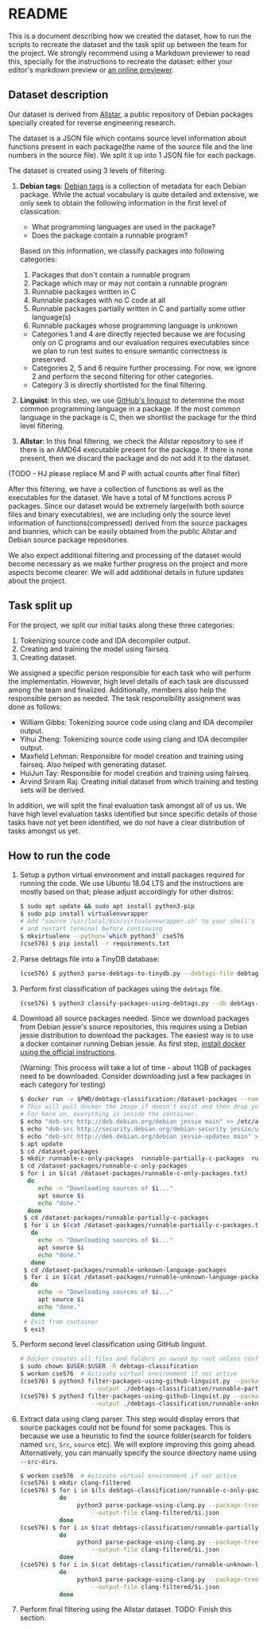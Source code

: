 # README

This is a document describing how we created the dataset, how to run the scripts to recreate the dataset and the task split up
between the team for the project. We strongly recommend using a Markdown previewer to read this, specially for the instructions to
recreate the dataset: either your editor's markdown preview or [an online previewer](https://dillinger.io/).

## Dataset description

Our dataset is derived from [Allstar](https://allstar.jhuapl.edu), a public repository of Debian packages specially created
for reverse engineering research.

The dataset is a JSON file which contains source level information about functions present in each package(the name of the source
file and the line numbers in the source file). We split it up into 1 JSON file for each package.

The dataset is created using 3 levels of filtering:

1. **Debian tags**: [Debian tags](https://wiki.debian.org/Debtags/FAQ) is a collection of metadata for each Debian package. While
   the actual vocabulary is quite detailed and extensive, we only seek to obtain the following information in the first level of
   classication:
   - What programming languages are used in the package?
   - Does the package contain a runnable program?

   Based on this information, we classify packages into following categories:

    1. Packages that don't contain a runnable program
    2. Package which may or may not contain a runnable program
    3. Runnable packages written in C
    4. Runnable packages with no C code at all
    5. Runnable packages partially written in C and partially some other language(s)
    6. Runnable packages whose programming language is unknown

    - Categories 1 and 4 are directly rejected because we are focusing only on C programs and our evaluation requires executables
      since we plan to run test suites to ensure semantic correctness is preserved.
    - Categories 2, 5 and 6 require further processing. For now, we ignore 2 and perform the second filtering for other
      categories.
    - Category 3 is directly shortlisted for the final filtering.

2. **Linguist**: In this step, we use [GitHub's linguist](https://github.com/github/linguist) to determine the most common
   programming language in a package. If the most common language in the package is C, then we shortlist the package for the third
   level filtering.
3. **Allstar**: In this final filtering, we check the Allstar repository to see if there is an AMD64 executable present for the
   package. If there is none present, then we discard the package and do not add it to the dataset.

(TODO - HJ please replace M and P with actual counts after final filter)

After this filtering, we have a collection of functions as well as the executables for the dataset. We have a total of M functions
across P packages. Since our dataset would be extremely large(with both source files and binary executables), we are including
only the source level information of functions(compressed) derived from the source packages and bianries, which can be easily
obtained from the public Allstar and Debian source package repositories.

We also expect additional filtering and processing of the dataset would become necessary as we make further progress on the
project and more aspects become clearer. We will add additional details in future updates about the project.

## Task split up

For the project, we split our initial tasks along these three categories:

1. Tokenizing source code and IDA decompiler output.
2. Creating and training the model using fairseq.
3. Creating dataset.

We assigned a specific person responsible for each task who will perform the implementatin. However, high level details of each
task are discussed among the team and finalized. Additionally, members also help the responsible person as needed. The task
responsibility assignment was done as follows:

- William Gibbs: Tokenizing source code using clang and IDA decompiler output.
- Yihui Zheng: Tokenizing source code using clang and IDA decompiler output.
- Maxfield Lehman: Responsible for model creation and training using fairseq. Also helped with generating dataset.
- HuiJun Tay: Responsible for model creation and training using fairseq.
- Arvind Sriram Raj: Creating initial dataset from which training and testing sets will be derived.

In addition, we will split the final evaluation task amongst all of us us. We have high level evaluation tasks identified but
since specific details of those tasks have not yet been identified, we do not have a clear distribution of tasks amongst us yet.

## How to run the code

1. Setup a python virtual environment and install packages required for running the code. We use Ubuntu 18.04 LTS and the
   instructions are mostly based on that; please adjust accordingly for other distros:

   ```bash
   $ sudo apt update && sudo apt install python3-pip
   $ sudo pip install virtualenvwrapper
   # Add "source /usr/local/bin/virtualenvwrapper.sh" to your shell's RC($HOME/.bashrc, $HOME/.zshrc etc) file
   # and restart terminal before continuing
   $ mkvirtualenv --python=`which python3` cse576
   (cse576) $ pip install -r requirements.txt
   ```

2. Parse debtags file into a TinyDB database:

    ```bash
    (cse576) $ python3 parse-debtags-to-tinydb.py --debtags-file debtags-2020-10-16.txt --json debtags-2020-10-16.json
    ```

3. Perform first classification of packages using the `debtags` file.

    ```bash
    (cse576) $ python3 classify-packages-using-debtags.py --db debtags-2020-10-16.json --output-dir debtags-classification
    ```

4. Download all source packages needed. Since we download packages from Debian jessie's source repositories, this requires
   using a Debian jessie distribution to download the packages. The easiest way is to use a docker container running Debian
   jessie. As first step, [install docker using the official instructions](https://docs.docker.com/engine/install/ubuntu/).

   (Warning: This process will take a lot of time - about 11GB of packages need to be downloaded. Consider downloading just a few
    packages in each category for testing)

   ```bash
   $ docker run -v $PWD/debtags-classification:/dataset-packages --name cse576-package-source-downloader -it debian:jessie bash
   # This will pull docker the image if doesn't exist and then drop you into a shell inside the container.
   # For here on, everything is inside the container.
   $ echo "deb-src http://deb.debian.org/debian jessie main" >> /etc/apt/sources.list
   $ echo "deb-src http://security.debian.org/debian-security jessie/updates main" >> /etc/apt/sources.list
   $ echo "deb-src http://deb.debian.org/debian jessie-updates main" >> /etc/apt/sources.list
   $ apt update
   $ cd /dataset-packages
   $ mkdir runnable-c-only-packages  runnable-partially-c-packages  runnable-unknown-language-packages
   $ cd /dataset-packages/runnable-c-only-packages
   $ for i in $(cat /dataset-packages/runnable-c-only-packages.txt)
     do
        echo -n "Downloading sources of $i..."
        apt source $i
        echo "done."
     done
    $ cd /dataset-packages/runnable-partially-c-packages
    $ for i in $(cat /dataset-packages/runnable-partially-c-packages.txt)
      do
        echo -n "Downloading sources of $i..."
        apt source $i
        echo "done."
      done
    $ cd /dataset-packages/runnable-unknown-language-packages
    $ for i in $(cat /dataset-packages/runnable-unknown-language-packages.txt)
      do
        echo -n "Downloading sources of $i..."
        apt source $i
        echo "done."
      done
    # Exit from container
    $ exit
   ```

5. Perform second level classification using GitHub linguist.

    ```bash
    # Docker creates all files and folders as owned by root unless configured otherwise. Let's change that.
    $ sudo chown $USER:$USER -R debtags-classification
    $ workon cse576  # Activate virtual environment if not active
    (cse576) $ python3 filter-packages-using-github-linguist.py --packages-dir $(realpath ./debtags-classification/runnable-partially-c-packages) \
                        --output ./debtags-classification/runnable-partially-c-packages-linguist-filtered.txt
    (cse576) $ python3 filter-packages-using-github-linguist.py --packages-dir $(realpath ./debtags-classification/runnable-unknown-language-packages) \
                        --output ./debtags-classification/runnable-unknown-language-packages-linguist-filtered.txt
    ```

6. Extract data using clang parser. This step would display errors that source packages could not be found for some packages. This
   is because we use a heuristic to find the source folder(search for folders named `src`, `Src`, `source` etc). We will explore
   improving this going ahead. Alternatively, you can manually specify the source directory name using `--src-dirs`.

    ```bash
    $ workon cse576  # Activate virtual environment if not active
    (cse576) $ mkdir clang-filtered
    (cse576) $ for i in $(ls debtags-classification/runnable-c-only-packages)
               do
                    python3 parse-package-using-clang.py --package-tree $(realpath ./debtags-classification/runnable-c-only-packages/$i) \
                        --output-file clang-filtered/$i.json
               done
    (cse576) $ for i in $(cat debtags-classification/runnable-partially-c-packages.txt)
               do
                    python3 parse-package-using-clang.py --package-tree $(realpath ./debtags-classification/runnable-partially-c-packages/$i) \
                        --output-file clang-filtered/$i.json
               done
    (cse576) $ for i in $(cat debtags-classification/runnable-unknown-language-packages-linguist-filtered.txt)
               do
                    python3 parse-package-using-clang.py --package-tree $(realpath ./debtags-classification/runnable-unknown-language-packages/$i) \
                        --output-file clang-filtered/$i.json
               done
    ```

7. Perform final filtering using the Allstar dataset. TODO: Finish this section.
